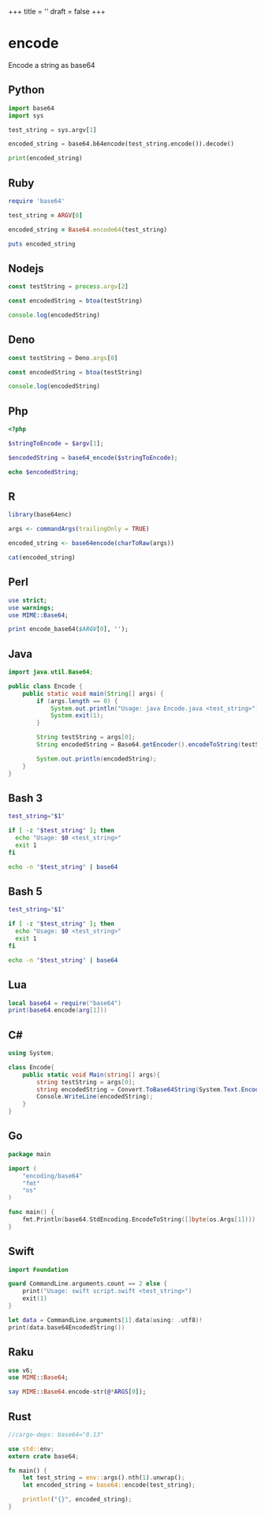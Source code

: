 +++
title = ''
draft = false
+++

# encode

Encode a string as base64

## Python

```python {filename="encode.py"}
import base64
import sys

test_string = sys.argv[1]

encoded_string = base64.b64encode(test_string.encode()).decode()

print(encoded_string)
```

## Ruby

```ruby {filename="encode.rb"}
require 'base64'

test_string = ARGV[0]

encoded_string = Base64.encode64(test_string)

puts encoded_string
```

## Nodejs

```javascript {filename="encode.mjs"}
const testString = process.argv[2]

const encodedString = btoa(testString)

console.log(encodedString)
```

## Deno

```javascript {filename="encode.mjs"}
const testString = Deno.args[0]

const encodedString = btoa(testString)

console.log(encodedString)
```

## Php

```php {filename="encode.php"}
<?php

$stringToEncode = $argv[1];

$encodedString = base64_encode($stringToEncode);

echo $encodedString;
```

## R

```r {filename="encode.R"}
library(base64enc)

args <- commandArgs(trailingOnly = TRUE)

encoded_string <- base64encode(charToRaw(args))

cat(encoded_string)
```

## Perl

```perl {filename="encode.pl"}
use strict;
use warnings;
use MIME::Base64;

print encode_base64($ARGV[0], '');
```

## Java

```java {filename="Encode.java"}
import java.util.Base64;

public class Encode {
    public static void main(String[] args) {
        if (args.length == 0) {
            System.out.println("Usage: java Encode.java <test_string>");
            System.exit(1);
        }

        String testString = args[0];
        String encodedString = Base64.getEncoder().encodeToString(testString.getBytes());

        System.out.println(encodedString);
    }
}
```

## Bash 3

```bash {filename="encode.sh"}
test_string="$1"

if [ -z "$test_string" ]; then
  echo "Usage: $0 <test_string>"
  exit 1
fi

echo -n "$test_string" | base64
```

## Bash 5

```bash {filename="encode.sh"}
test_string="$1"

if [ -z "$test_string" ]; then
  echo "Usage: $0 <test_string>"
  exit 1
fi

echo -n "$test_string" | base64
```

## Lua

```lua {filename="encode.lua"}
local base64 = require("base64")
print(base64.encode(arg[1]))
```

## C#

```csharp {filename="Encode.cs"}
using System;

class Encode{
    public static void Main(string[] args){
        string testString = args[0];
        string encodedString = Convert.ToBase64String(System.Text.Encoding.UTF8.GetBytes(testString));
        Console.WriteLine(encodedString);
    }
}
```

## Go

```go {filename="encode.go"}
package main

import (
	"encoding/base64"
	"fmt"
	"os"
)

func main() {
	fmt.Println(base64.StdEncoding.EncodeToString([]byte(os.Args[1])))
}
```

## Swift

```swift {filename="encode.swift"}
import Foundation

guard CommandLine.arguments.count == 2 else {
    print("Usage: swift script.swift <test_string>")
    exit(1)
}

let data = CommandLine.arguments[1].data(using: .utf8)!
print(data.base64EncodedString())
```

## Raku

```raku {filename="encode.raku"}
use v6;
use MIME::Base64;

say MIME::Base64.encode-str(@*ARGS[0]);
```

## Rust

```rust {filename="encode.rs"}
//cargo-deps: base64="0.13"

use std::env;
extern crate base64;

fn main() {
    let test_string = env::args().nth(1).unwrap();
    let encoded_string = base64::encode(test_string);

    println!("{}", encoded_string);
}
```


